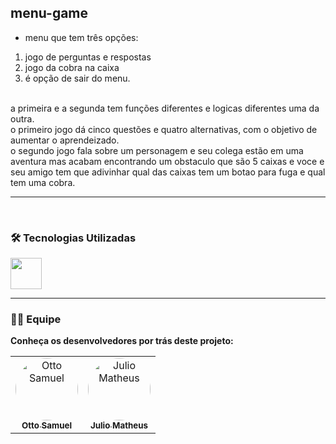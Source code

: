 ## menu-game
- menu que tem três opções:
  
1. jogo de perguntas e respostas
2. jogo da cobra na caixa
3. é opção de sair do menu.
   <br><br>

a primeira e a segunda tem funções diferentes e logicas diferentes uma da outra.<br>o primeiro jogo dá cinco questões e quatro alternativas, com o objetivo de aumentar o aprendeizado.
<br>o segundo jogo fala sobre um personagem e seu colega estão em uma aventura mas acabam encontrando um obstaculo que são 5 caixas e voce e seu amigo tem que
adivinhar qual das caixas tem um botao para fuga e qual tem uma cobra.<hr><p></p>


<br><strong>

### 🛠️ Tecnologias Utilizadas

<img width= '50' height='50' src="https://cdn.jsdelivr.net/gh/devicons/devicon/icons/c/c-original.svg" />

---

### 👨‍💻 Equipe

Conheça os desenvolvedores por trás deste projeto:

<table>
  <tr>
     <td align="center">
       <a href="https://github.com/Otto-Samuel">
         <img src="https://avatars.githubusercontent.com/u/162514493?v=4" style="border-radius: 50%" width="100px;" alt="Otto Samuel"/>
         <br />
         <sub><b>Otto Samuel</b></sub>
       </a>
     </td>
     <td align="center">
       <a href="https://github.com/Matheus-Santos-S">
         <img src="https://avatars.githubusercontent.com/u/101136383?v=4" style="border-radius: 50%" width="100px;" alt="Julio Matheus"/>
         <br />
         <sub><b>Julio Matheus</b></sub>
       </a>
     </td>
  </tr>
</table>

